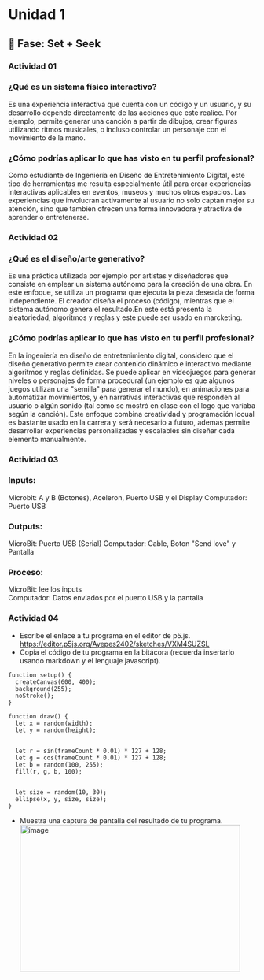 # Unidad 1

## 🔎 Fase: Set + Seek

### Actividad 01  
### ¿Qué es un sistema físico interactivo? 

Es una experiencia interactiva que cuenta con un código y un usuario, y su desarrollo depende directamente de las acciones que este realice. Por ejemplo, permite generar una canción a partir de dibujos, crear figuras utilizando ritmos musicales, o incluso controlar un personaje con el movimiento de la mano.  

### ¿Cómo podrías aplicar lo que has visto en tu perfil profesional?  

Como estudiante de Ingeniería en Diseño de Entretenimiento Digital, este tipo de herramientas me resulta especialmente útil para crear experiencias interactivas aplicables en eventos, museos y muchos otros espacios. Las experiencias que involucran activamente al usuario no solo captan mejor su atención, sino que también ofrecen una forma innovadora y atractiva de aprender o entretenerse.  


### Actividad 02  

### ¿Qué es el diseño/arte generativo?  

Es una práctica utilizada por ejemplo por artistas y diseñadores que consiste en emplear un sistema autónomo para la creación de una obra. En este enfoque, se utiliza un programa que ejecuta la pieza deseada de forma independiente. El creador diseña el proceso (código), mientras que el sistema autónomo genera el resultado.En este está presenta la aleatoriedad, algoritmos y reglas y este puede ser usado en marcketing.  

### ¿Cómo podrías aplicar lo que has visto en tu perfil profesional?  

En la ingeniería en diseño de entretenimiento digital, considero que el diseño generativo permite crear contenido dinámico e interactivo mediante algoritmos y reglas definidas. Se puede aplicar en videojuegos para generar niveles o personajes de forma procedural (un ejemplo es que algunos juegos utilizan una "semilla" para generar el mundo), en animaciones para automatizar movimientos, y en narrativas interactivas que responden al usuario o algún sonido (tal como se mostró en clase con el logo que variaba según la canción). Este enfoque combina creatividad y programación locual es bastante usado en la carrera y será necesario a futuro, ademas permite desarrollar experiencias personalizadas y escalables sin diseñar cada elemento manualmente.


### Actividad 03  

### Inputs:  
Microbit: A y B (Botones), Aceleron, Puerto USB y el Display
Computador: Puerto USB

### Outputs:  
MicroBit: Puerto USB (Serial)
Computador: Cable, Boton "Send love" y Pantalla

### Proceso:    
MicroBit: lee los inputs  
Computador: Datos enviados por el puerto USB y la pantalla  


### Actividad 04  

* Escribe el enlace a tu programa en el editor de p5.js.  
https://editor.p5js.org/Ayepes2402/sketches/VXM4SUZSL
* Copia el código de tu programa en la bitácora (recuerda insertarlo usando markdown y el lenguaje javascript).
```
function setup() {
  createCanvas(600, 400);
  background(255);
  noStroke();
}

function draw() {
  let x = random(width);
  let y = random(height);

 
  let r = sin(frameCount * 0.01) * 127 + 128;
  let g = cos(frameCount * 0.01) * 127 + 128;
  let b = random(100, 255);
  fill(r, g, b, 100);

  
  let size = random(10, 30);
  ellipse(x, y, size, size);
}
```

* Muestra una captura de pantalla del resultado de tu programa.  
  <img width="448" height="298" alt="image" src="https://github.com/user-attachments/assets/83a57549-72de-455d-b7fb-e70fd63dea1c" />

